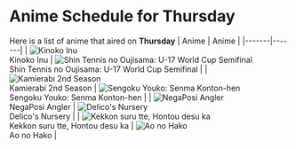 # Anime Schedule for Thursday
Here is a list of anime that aired on **Thursday** 
| Anime | Anime |
|-------|-------|
| ![Kinoko Inu](https://cdn.myanimelist.net/images/anime/1954/144622.webp)<br>Kinoko Inu | ![Shin Tennis no Oujisama: U-17 World Cup Semifinal](https://cdn.myanimelist.net/images/anime/1507/145670.webp)<br>Shin Tennis no Oujisama: U-17 World Cup Semifinal |
| ![Kamierabi 2nd Season](https://cdn.myanimelist.net/images/anime/1475/145570.webp)<br>Kamierabi 2nd Season | ![Sengoku Youko: Senma Konton-hen](https://cdn.myanimelist.net/images/anime/1948/143550.webp)<br>Sengoku Youko: Senma Konton-hen |
| ![NegaPosi Angler](https://cdn.myanimelist.net/images/anime/1537/145325.webp)<br>NegaPosi Angler | ![Delico's Nursery](https://cdn.myanimelist.net/images/anime/1635/138391.webp)<br>Delico's Nursery |
| ![Kekkon suru tte, Hontou desu ka](https://cdn.myanimelist.net/images/anime/1572/145903.webp)<br>Kekkon suru tte, Hontou desu ka | ![Ao no Hako](https://cdn.myanimelist.net/images/anime/1341/145349.webp)<br>Ao no Hako |
